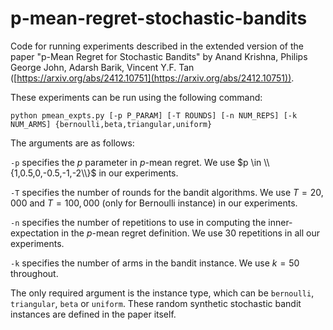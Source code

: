 # p-mean-regret-stochastic-bandits
Code for running experiments described in the extended version of the paper "p-Mean Regret for Stochastic Bandits" by Anand Krishna, Philips George John, Adarsh Barik, Vincent Y.F. Tan ([https://arxiv.org/abs/2412.10751](https://arxiv.org/abs/2412.10751)).

These experiments can be run using the following command:
```
python pmean_expts.py [-p P_PARAM] [-T ROUNDS] [-n NUM_REPS] [-k NUM_ARMS] {bernoulli,beta,triangular,uniform}
```

The arguments are as follows:

```-p``` specifies the $p$ parameter in $p$-mean regret. We use $p \in \\{1,0.5,0,-0.5,-1,-2\\}$ in our experiments.

```-T``` specifies the number of rounds for the bandit algorithms. We use $T = 20,000$ and $T = 100,000$ (only for Bernoulli instance) in our experiments.

```-n``` specifies the number of repetitions to use in computing the inner-expectation in the $p$-mean regret definition. We use $30$ repetitions in all our experiments.

```-k``` specifies the number of arms in the bandit instance. We use $k = 50$ throughout.

The only required argument is the instance type, which can be ```bernoulli```, ```triangular```, ```beta``` or ```uniform```. These random synthetic stochastic bandit instances are defined in the paper itself.

